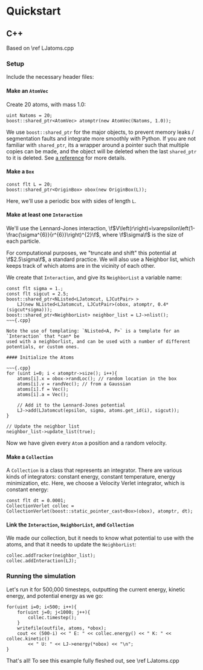 # Quickstart

## C++

Based on \ref LJatoms.cpp

### Setup

Include the necessary header files:

#### Make an `AtomVec`

Create 20 atoms, with mass 1.0:

~~~{.cpp}
uint Natoms = 20;
boost::shared_ptr<AtomVec> atomptr(new AtomVec(Natoms, 1.0));
~~~

We use `boost::shared_ptr` for the major objects, to prevent memory leaks / segmentation faults and
integrate more smoothly with Python. If you are not familiar with `shared_ptr`, its a wrapper around
a pointer such that multiple copies can be made, and the object will be deleted when the last
`shared_ptr` to it is deleted. See [a
reference](http://www.cplusplus.com/reference/memory/shared_ptr/) for more details.

#### Make a `Box`

~~~{.cpp}
const flt L = 20;
boost::shared_ptr<OriginBox> obox(new OriginBox(L));
~~~

Here, we'll use a periodic box with sides of length `L`.

#### Make at least one `Interaction`

We'll use the Lennard-Jones interaction, \f$V\left(r\right)=\varepsilon\left(1-\frac{\sigma^{6}}{r^{6}}\right)^{2}\f$, where \f$\sigma\f$ is
the size of each particle.

For computational purposes, we "truncate and shift" this potential at \f$2.5\sigma\f$, a standard
practice. We will also use a Neighbor list, which keeps track of which atoms are in the vicinity
of each other.

We create that `Interaction`, and give its `NeighborList` a variable name:

~~~{.cpp}
const flt sigma = 1.;
const flt sigcut = 2.5;
boost::shared_ptr<NListed<LJatomcut, LJCutPair> > 
	LJ(new NListed<LJatomcut, LJCutPair>(obox, atomptr, 0.4*(sigcut*sigma)));
boost::shared_ptr<NeighborList> neighbor_list = LJ->nlist();
~~~{.cpp}

Note the use of templating: `NListed<A, P>` is a template for an `Interaction` that *can* be 
used with a neighborlist, and can be used with a number of different potentials, or custom ones.

#### Initialize the Atoms

~~~{.cpp}
for (uint i=0; i < atomptr->size(); i++){
	atoms[i].x = obox->randLoc(); // random location in the box
	atoms[i].v = randVec(); // from a Gaussian
	atoms[i].f = Vec();
	atoms[i].a = Vec();
	
	// Add it to the Lennard-Jones potential
	LJ->add(LJatomcut(epsilon, sigma, atoms.get_id(i), sigcut));
}

// Update the neighbor list
neighbor_list->update_list(true);
~~~

Now we have given every `Atom` a position and a random velocity.

#### Make a `Collection`

A `Collection` is a class that represents an integrator. There are various kinds of integrators:
constant energy, constant temperature, energy minimization, etc. Here, we choose a Velocity Verlet
integrator, which is constant energy:

~~~{.cpp}
const flt dt = 0.0001;
CollectionVerlet collec = CollectionVerlet(boost::static_pointer_cast<Box>(obox), atomptr, dt);
~~~

#### Link the `Interaction`, `NeighborList`, and `Collection`

We made our collection, but it needs to know what potential to use with the atoms, and that it needs
to update the `NeighborList`:

~~~{.cpp}
collec.addTracker(neighbor_list);
collec.addInteraction(LJ);
~~~

### Running the simulation

Let's run it for 500,000 timesteps, outputting the current energy, kinetic energy, and potential
energy as we go:

~~~{.cpp}
for(uint i=0; i<500; i++){
	for(uint j=0; j<1000; j++){
		collec.timestep();
	}
	writefile(outfile, atoms, *obox);
	cout << (500-i) << " E: " << collec.energy() << " K: " << collec.kinetic() 
		<< " U: " << LJ->energy(*obox) << "\n";
}
~~~

That's all! To see this example fully fleshed out, see \ref LJatoms.cpp